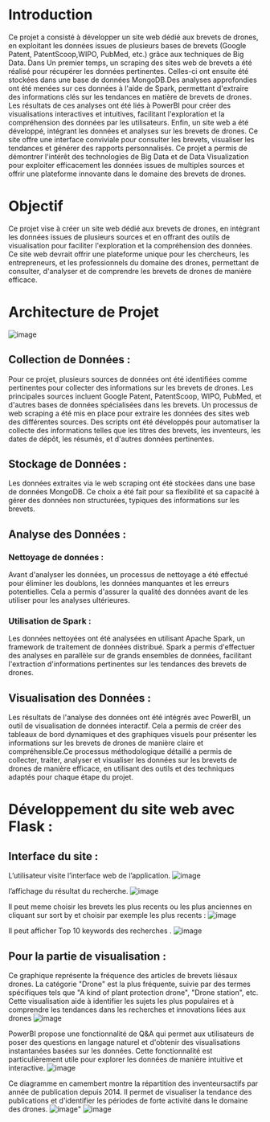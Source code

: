 # Introduction
Ce projet a consisté à développer un site web dédié aux brevets de drones, en exploitant les données issues de plusieurs bases de brevets (Google Patent, PatentScoop,WIPO, PubMed, etc.) grâce aux techniques de Big Data. Dans Un premier temps, un scraping des sites web de brevets a été réalisé pour récupérer les données pertinentes. Celles-ci ont ensuite été stockées dans une
base de données MongoDB.Des analyses approfondies ont été menées sur ces données à l'aide de Spark, permettant d'extraire des informations clés sur les tendances en matière de brevets de drones.
Les résultats de ces analyses ont été liés à PowerBI pour créer des visualisations interactives et intuitives, facilitant l'exploration et la compréhension des données par les utilisateurs.
Enfin, un site web a été développé, intégrant les données et analyses sur les brevets de drones. Ce site offre une interface conviviale pour consulter les brevets, visualiser
les tendances et générer des rapports personnalisés.
Ce projet a permis de démontrer l'intérêt des technologies de Big Data et de Data Visualization pour exploiter efficacement les données issues de multiples sources et offrir une plateforme innovante dans le domaine des brevets de drones.

# Objectif 
Ce projet vise à créer un site web dédié aux brevets de drones, en intégrant les données issues de plusieurs sources et en offrant des outils de visualisation pour faciliter l'exploration et la compréhension des données. Ce site web devrait offrir une plateforme unique pour les chercheurs, les entrepreneurs, et les professionnels du domaine des drones, permettant de consulter, d'analyser et de comprendre les brevets de drones de manière efficace.

# Architecture de Projet 
![image](https://github.com/user-attachments/assets/44e26604-323a-492f-aac9-6042cc15e42e)

## Collection de Données : 
Pour ce projet, plusieurs sources de données ont été identifiées comme pertinentes pour collecter des informations sur les brevets de drones. Les principales sources incluent Google Patent, PatentScoop, WIPO,
PubMed, et d'autres bases de données spécialisées dans les brevets.
Un processus de web scraping a été mis en place pour extraire les données des sites web des différentes sources. Des scripts ont été développés pour automatiser la collecte des informations telles que les titres des brevets, les inventeurs, les dates de dépôt, les résumés, et d'autres données pertinentes.

## Stockage de Données : 
Les données extraites via le web scraping ont été stockées dans une base de données MongoDB. Ce choix a été fait pour sa flexibilité et sa capacité à gérer des données non structurées, typiques des informations sur les brevets.

## Analyse des Données : 

### Nettoyage de données : 
Avant d'analyser les données, un processus de nettoyage a été effectué pour éliminer les doublons, les données manquantes et les erreurs potentielles. Cela a permis d'assurer la qualité des données avant de les utiliser pour les analyses ultérieures.

### Utilisation de Spark : 
Les données nettoyées ont été analysées en utilisant Apache Spark, un framework de traitement de données distribué. Spark a permis d'effectuer des analyses en parallèle sur de grands ensembles de données, facilitant l'extraction d'informations pertinentes sur les tendances des brevets de drones.

## Visualisation des Données : 
Les résultats de l'analyse des données ont été intégrés avec PowerBI, un outil de visualisation de données interactif. Cela a permis de créer des tableaux de bord dynamiques et des graphiques visuels pour présenter les informations sur les brevets de drones de manière claire et compréhensible.Ce processus méthodologique détaillé a permis de collecter, traiter, analyser et visualiser les données sur les brevets de drones de manière efficace, en utilisant des outils et des techniques adaptés pour chaque étape du projet.

# Développement du site web avec Flask : 
## Interface du site :
L’utilisateur visite l’interface web de l’application.
![image](https://github.com/user-attachments/assets/cb397ff9-0914-4dce-bbcd-e5393630f752)

l’affichage du résultat du recherche.
![image](https://github.com/user-attachments/assets/fa30b761-1fed-40da-9887-ce8a42e89cfb)

Il peut meme choisir les brevets les plus recents ou les plus anciennes en cliquant sur sort by et choisir par exemple les plus recents : 
![image](https://github.com/user-attachments/assets/f2fd6944-c320-484f-8442-2ac2b46509b9)

Il peut afficher Top 10 keywords des recherches . 
![image](https://github.com/user-attachments/assets/cec7ea72-6769-47a2-ade6-e0ca5fc79481)

## Pour la partie de visualisation : 
Ce graphique représente la fréquence des articles de brevets liésaux drones. La catégorie "Drone" est la plus fréquente, suivie par des termes spécifiques tels que "A kind of plant protection drone", "Drone station", etc. Cette visualisation aide à identifier les sujets les plus populaires et à comprendre les tendances dans les recherches et innovations liées aux drones
![image](https://github.com/user-attachments/assets/567f4280-1dc5-4f5a-8bcd-1f7fd1c5ff9a)

PowerBI propose une fonctionnalité de Q&A qui permet aux utilisateurs de poser des questions en langage naturel et d'obtenir des visualisations instantanées basées sur les données. Cette
fonctionnalité est particulièrement utile pour explorer les données de manière intuitive et interactive.
![image](https://github.com/user-attachments/assets/8928835e-d09e-4efa-9810-1e1dce995bfa)

Ce diagramme en camembert montre la répartition des inventeursactifs par année de publication depuis 2014. Il permet de visualiser la tendance des publications et d'identifier les périodes de forte activité dans le domaine des drones.
![image](https://github.com/user-attachments/assets/2b63b214-52ac-4b3c-ab0d-09d984dc1795)"
![image](https://github.com/user-attachments/assets/d4a222e5-b4c9-4ef2-ba93-05d3ee33ded4)














